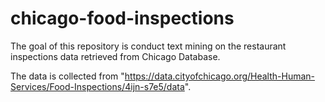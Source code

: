 # chicago-food-inspections
The goal of this repository is conduct text mining on the restaurant inspections data retrieved from Chicago Database.

The data is collected from "https://data.cityofchicago.org/Health-Human-Services/Food-Inspections/4ijn-s7e5/data".

